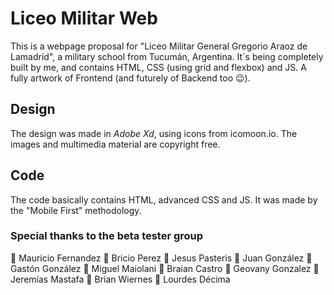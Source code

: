 # Liceo Militar Web

This is a webpage proposal for "Liceo Militar General Gregorio Araoz de Lamadrid", a military school from Tucumán, Argentina. It´s being completely built by me, and contains HTML, CSS (using grid and flexbox) and JS. A fully artwork of Frontend (and futurely of Backend too 😉).

## Design

The design was made in *Adobe Xd*, using icons from icomoon.io. The images and multimedia material are copyright free.

## Code

The code basically contains HTML, advanced CSS and JS. It was made by the "Mobile First" methodology.

### Special thanks to the beta tester group

🧑 Mauricio Fernandez
🧑 Bricio Perez
🧑 Jesus Pasteris
🧑 Juan González
🧑 Gastón González
🧑 Miguel Maiolani
🧑 Braian Castro
🧑 Geovany Gonzalez
🧑 Jeremías Mastafa
🧑 Brian Wiernes
👩 Lourdes Décima
